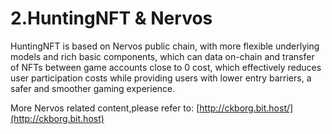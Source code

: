 # 2.HuntingNFT & Nervos

HuntingNFT is based on Nervos public chain, with more flexible underlying models and rich basic components, which can data on-chain and transfer of NFTs between game accounts close to 0 cost, which effectively reduces user participation costs while providing users with lower entry barriers, a safer and smoother gaming experience.



More Nervos related content,please refer to: [http://ckborg.bit.host/](http://ckborg.bit.host)


